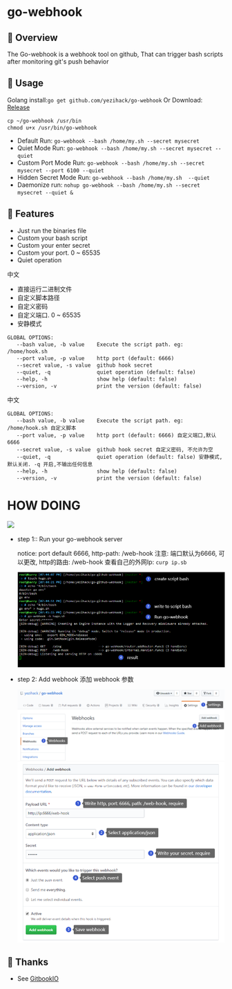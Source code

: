 # go-webhook

## 📡 Overview
The Go-webhook is a webhook tool on github, 
That can trigger bash scripts after monitoring git's push behavior

## 📜 Usage
Golang install:`go get github.com/yezihack/go-webhook`
Or Download: [Release](https://github.com/yezihack/go-webhook/releases)

```shell script
cp ~/go-webhook /usr/bin
chmod u+x /usr/bin/go-webhook
```

- Default Run: `go-webhook --bash /home/my.sh --secret mysecret`
- Quiet Mode Run: `go-webhook --bash /home/my.sh --secret mysecret --quiet`
- Custom Port Mode Run: `go-webhook --bash /home/my.sh --secret mysecret --port 6100 --quiet`
- Hidden Secret Mode Run: `go-webhook --bash /home/my.sh  --quiet`
- Daemonize run:  `nohup go-webhook --bash /home/my.sh --secret mysecret --quiet &` 

## 💌 Features
- Just run the binaries file 
- Custom your bash script
- Custom your enter secret
- Custom your port. 0 ~ 65535
- Quiet operation

中文 
- 直接运行二进制文件
- 自定义脚本路径
- 自定义密码
- 自定义端口. 0 ~ 65535
- 安静模式

```text
GLOBAL OPTIONS:
   --bash value, -b value    Execute the script path. eg: /home/hook.sh
   --port value, -p value    http port (default: 6666)
   --secret value, -s value  github hook secret
   --quiet, -q               quiet operation (default: false)
   --help, -h                show help (default: false)
   --version, -v             print the version (default: false)
```
中文
```text
GLOBAL OPTIONS:
   --bash value, -b value    Execute the script path. eg: /home/hook.sh 自定义脚本
   --port value, -p value    http port (default: 6666) 自定义端口,默认6666
   --secret value, -s value  github hook secret 自定义密码, 不允许为空
   --quiet, -q               quiet operation (default: false) 安静模式,默认关闭. -q 开启,不输出任何信息
   --help, -h                show help (default: false) 
   --version, -v             print the version (default: false)

```
# HOW DOING

![](help/ae3edeb82083683a.jpg)


- step 1:: Run your go-webhook server

  notice: port default 6666, http-path: /web-hook
  注意: 端口默认为6666, 可以更改, http的路由: /web-hook
  查看自己的外网Ip: `curp ip.sb`

  ![image-20200422194800401](assets/image-20200422194800401.png)

- step 2: Add webhook
  添加 webhook 参数
  
  ![image-20200422194224139](assets/image-20200422194224139.png)
  ![image-20200422195200683](assets/image-20200422195200683.png)



## 👋 Thanks

- See [GitbookIO](https://github.com/GitbookIO/go-github-webhook)
